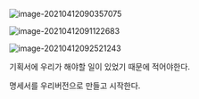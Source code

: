 ![image-20210412090357075](C:\Users\multicampus\AppData\Roaming\Typora\typora-user-images\image-20210412090357075.png)

![image-20210412091122683](C:\Users\multicampus\AppData\Roaming\Typora\typora-user-images\image-20210412091122683.png)

![image-20210412092521243](C:\Users\multicampus\AppData\Roaming\Typora\typora-user-images\image-20210412092521243.png)





기획서에 우리가 해야할 일이 있었기 때문에 적어야한다.

명세서를 우리버전으로 만들고 시작한다.

